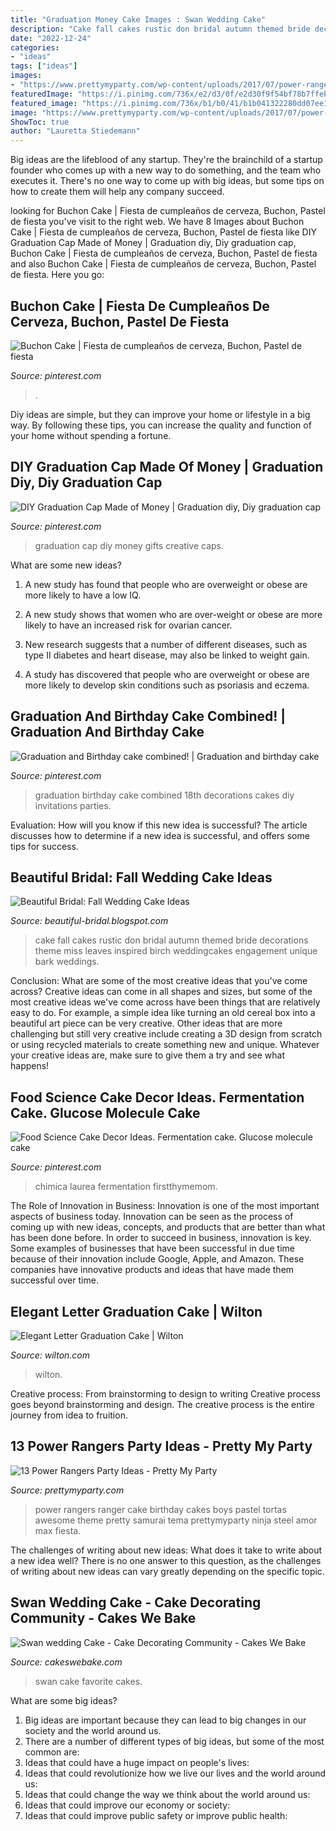 ```yaml
---
title: "Graduation Money Cake Images : Swan Wedding Cake"
description: "Cake fall cakes rustic don bridal autumn themed bride decorations theme miss leaves inspired birch weddingcakes engagement unique bark weddings"
date: "2022-12-24"
categories:
- "ideas"
tags: ["ideas"]
images:
- "https://www.prettymyparty.com/wp-content/uploads/2017/07/power-rangers-birthday-cake.jpg"
featuredImage: "https://i.pinimg.com/736x/e2/d3/0f/e2d30f9f54bf78b7ffeb3d8985b03dd4--graduation-ideas-birthday-cakes.jpg"
featured_image: "https://i.pinimg.com/736x/b1/b0/41/b1b041322280dd07ee118b3fb64289f6.jpg"
image: "https://www.prettymyparty.com/wp-content/uploads/2017/07/power-rangers-birthday-cake.jpg"
ShowToc: true
author: "Lauretta Stiedemann"
---
```



Big ideas are the lifeblood of any startup. They're the brainchild of a startup founder who comes up with a new way to do something, and the team who executes it. There's no one way to come up with big ideas, but some tips on how to create them will help any company succeed.

	

		
looking for Buchon Cake | Fiesta de cumpleaños de cerveza, Buchon, Pastel de fiesta you've visit to the right web. We have 8 Images about Buchon Cake | Fiesta de cumpleaños de cerveza, Buchon, Pastel de fiesta like DIY Graduation Cap Made of Money | Graduation diy, Diy graduation cap, Buchon Cake | Fiesta de cumpleaños de cerveza, Buchon, Pastel de fiesta and also Buchon Cake | Fiesta de cumpleaños de cerveza, Buchon, Pastel de fiesta. Here you go:
		
    
## Buchon Cake | Fiesta De Cumpleaños De Cerveza, Buchon, Pastel De Fiesta

<img loading=lazy src="https://i.pinimg.com/736x/d5/4f/d7/d54fd70074efbb32e0c912f4991a3864.jpg" onerror="this.onerror=null;this.src='https://tse2.mm.bing.net/th?id=OIP.uhoFD6W-myDdQu4suqhH0AHaJ3&amp;pid=15.1';" alt="Buchon Cake | Fiesta de cumpleaños de cerveza, Buchon, Pastel de fiesta">

_Source: pinterest.com_

>. 

	

Diy ideas are simple, but they can improve your home or lifestyle in a big way. By following these tips, you can increase the quality and function of your home without spending a fortune.

    
## DIY Graduation Cap Made Of Money | Graduation Diy, Diy Graduation Cap

<img loading=lazy src="https://i.pinimg.com/736x/e6/32/6e/e6326ecacdeedf4c656500e928710998--travel-party-graduation-caps.jpg" onerror="this.onerror=null;this.src='https://tse4.mm.bing.net/th?id=OIP.eMUTlclIboOxBhvsHu97EQDMEy&amp;pid=15.1';" alt="DIY Graduation Cap Made of Money | Graduation diy, Diy graduation cap">

_Source: pinterest.com_

>graduation cap diy money gifts creative caps. 

	

What are some new ideas?
1. A new study has found that people who are overweight or obese are more likely to have a low IQ.
2. A new study shows that women who are over-weight or obese are more likely to have an increased risk for ovarian cancer.

3. New research suggests that a number of different diseases, such as type II diabetes and heart disease, may also be linked to weight gain.

4. A study has discovered that people who are overweight or obese are more likely to develop skin conditions such as psoriasis and eczema.

    
## Graduation And Birthday Cake Combined! | Graduation And Birthday Cake

<img loading=lazy src="https://i.pinimg.com/736x/e2/d3/0f/e2d30f9f54bf78b7ffeb3d8985b03dd4--graduation-ideas-birthday-cakes.jpg" onerror="this.onerror=null;this.src='https://tse3.mm.bing.net/th?id=OIP.OMVMYtANPOM3XnHsUFPzjQHaJ3&amp;pid=15.1';" alt="Graduation and Birthday cake combined! | Graduation and birthday cake">

_Source: pinterest.com_

>graduation birthday cake combined 18th decorations cakes diy invitations parties. 

	

Evaluation: How will you know if this new idea is successful?
The article discusses how to determine if a new idea is successful, and offers some tips for success.

    
## Beautiful Bridal: Fall Wedding Cake Ideas

<img loading=lazy src="http://3.bp.blogspot.com/-CTyGx3hQI6k/UjYifGZ_vqI/AAAAAAAAHFU/AuW55o_wN7k/s1600/a+cake+1.jpg" onerror="this.onerror=null;this.src='https://tse2.mm.bing.net/th?id=OIP.KfZdC4-kvQqExRKJUYbHowHaJ6&amp;pid=15.1';" alt="Beautiful Bridal: Fall Wedding Cake Ideas">

_Source: beautiful-bridal.blogspot.com_

>cake fall cakes rustic don bridal autumn themed bride decorations theme miss leaves inspired birch weddingcakes engagement unique bark weddings. 

	

Conclusion: What are some of the most creative ideas that you've come across?
Creative ideas can come in all shapes and sizes, but some of the most creative ideas we've come across have been things that are relatively easy to do. For example, a simple idea like turning an old cereal box into a beautiful art piece can be very creative. Other ideas that are more challenging but still very creative include creating a 3D design from scratch or using recycled materials to create something new and unique. Whatever your creative ideas are, make sure to give them a try and see what happens!

    
## Food Science Cake Decor Ideas. Fermentation Cake. Glucose Molecule Cake

<img loading=lazy src="https://i.pinimg.com/736x/b1/b0/41/b1b041322280dd07ee118b3fb64289f6.jpg" onerror="this.onerror=null;this.src='https://tse2.mm.bing.net/th?id=OIP.c0HoiOUKID2iJNZkfoS2XgHaLG&amp;pid=15.1';" alt="Food Science Cake Decor Ideas. Fermentation cake. Glucose molecule cake">

_Source: pinterest.com_

>chimica laurea fermentation firstthymemom. 

	

The Role of Innovation in Business:
Innovation is one of the most important aspects of business today. Innovation can be seen as the process of coming up with new ideas, concepts, and products that are better than what has been done before. In order to succeed in business, innovation is key. Some examples of businesses that have been successful in due time because of their innovation include Google, Apple, and Amazon. These companies have innovative products and ideas that have made them successful over time.

    
## Elegant Letter Graduation Cake | Wilton

<img loading=lazy src="https://www.wilton.com/dw/image/v2/AAWA_PRD/on/demandware.static/-/Sites-wilton-project-master/default/dwaf15fb37/images/project/WLPROJ-9243/CoCeCaHa_44939-03.jpg?sw=1440&amp;sh=750&amp;sm=fit" onerror="this.onerror=null;this.src='https://tse1.mm.bing.net/th?id=OIP.9lsKpV9C7UMxvu8n5_DFUAHaHa&amp;pid=15.1';" alt="Elegant Letter Graduation Cake | Wilton">

_Source: wilton.com_

>wilton. 

	

Creative process: From brainstorming to design to writing
Creative process goes beyond brainstorming and design. The creative process is the entire journey from idea to fruition.

    
## 13 Power Rangers Party Ideas - Pretty My Party

<img loading=lazy src="https://www.prettymyparty.com/wp-content/uploads/2017/07/power-rangers-birthday-cake.jpg" onerror="this.onerror=null;this.src='https://tse2.mm.bing.net/th?id=OIP.YIFBRjNhTEeiWUf5XYtkvgHaNJ&amp;pid=15.1';" alt="13 Power Rangers Party Ideas - Pretty My Party">

_Source: prettymyparty.com_

>power rangers ranger cake birthday cakes boys pastel tortas awesome theme pretty samurai tema prettymyparty ninja steel amor max fiesta. 

	

The challenges of writing about new ideas: What does it take to write about a new idea well?
There is no one answer to this question, as the challenges of writing about new ideas can vary greatly depending on the specific topic.

    
## Swan Wedding Cake - Cake Decorating Community - Cakes We Bake

<img loading=lazy src="https://storage.ning.com/topology/rest/1.0/file/get/2728390835?profile=RESIZE_710x&amp;height=600" onerror="this.onerror=null;this.src='https://tse2.mm.bing.net/th?id=OIP.gH5hXuWF24sXgYYphMwWHAHaLH&amp;pid=15.1';" alt="Swan wedding Cake - Cake Decorating Community - Cakes We Bake">

_Source: cakeswebake.com_

>swan cake favorite cakes. 

	

What are some big ideas?
1. Big ideas are important because they can lead to big changes in our society and the world around us.
2. There are a number of different types of big ideas, but some of the most common are: 
3. Ideas that could have a huge impact on people's lives: 
4. Ideas that could revolutionize how we live our lives and the world around us: 
5. Ideas that could change the way we think about the world around us: 
6. Ideas that could improve our economy or society: 
7. Ideas that could improve public safety or improve public health: 


